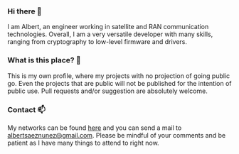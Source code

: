 ### Hi there 👋

I am Albert, an engineer working in satellite and RAN communication technologies. Overall, I am a very versatile developer with many skills, ranging from cryptography to low-level firmware and drivers.

### What is this place? 🤔

This is my own profile, where my projects with no projection of going public go. Even the projects that are public will not be published for the intention of public use. Pull requests and/or suggestion are absolutely welcome.

### Contact 📫

My networks can be found [here](https://linktr.ee/as43z) and you can send a mail to [albertsaeznunez@gmail.com](mailto://albertsaeznunez@gmail.com). Please be mindful of your comments and be patient as I have many things to attend to right now.
